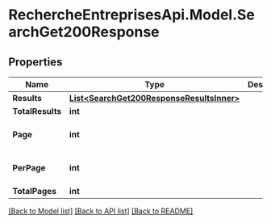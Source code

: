 # RechercheEntreprisesApi.Model.SearchGet200Response

## Properties

Name | Type | Description | Notes
------------ | ------------- | ------------- | -------------
**Results** | [**List&lt;SearchGet200ResponseResultsInner&gt;**](SearchGet200ResponseResultsInner.md) |  | [optional] 
**TotalResults** | **int** |  | [optional] 
**Page** | **int** |  | [optional] [default to 1]
**PerPage** | **int** |  | [optional] [default to 10]
**TotalPages** | **int** |  | [optional] 

[[Back to Model list]](../README.md#documentation-for-models) [[Back to API list]](../README.md#documentation-for-api-endpoints) [[Back to README]](../README.md)

